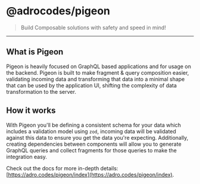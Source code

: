 # @adrocodes/pigeon

> Build Composable solutions with safety and speed in mind!

---

## What is Pigeon

Pigeon is heavily focused on GraphQL based applications and for usage on the backend. Pigeon is built to make fragment & query composition easier, validating incoming data and transforming that data into a minimal shape that can be used by the application UI, shifting the complexity of data transformation to the server.

## How it works

With Pigeon you'll be defining a consistent schema for your data which includes a validation model using `zod`, incoming data will be validated against this data to ensure you get the data you're expecting. Additionally, creating dependencies between components will allow you to generate GraphQL queries and collect fragments for those queries to make the integration easy.

Check out the docs for more in-depth details: [https://adro.codes/pigeon/index](https://adro.codes/pigeon/index).
